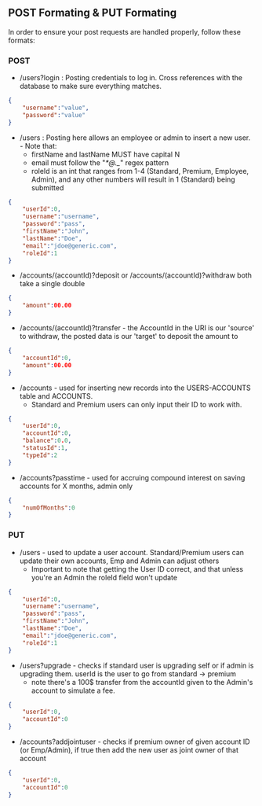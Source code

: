 ## POST Formating & PUT Formating
In order to ensure your post requests are handled properly, follow these formats:

### POST
* /users?login : Posting credentials to log in. Cross references with the database to make sure everything matches.
```json
{
	"username":"value",
	"password":"value"
}
```
* /users : Posting here allows an employee or admin to insert a new user.  - Note that:
  * firstName and lastName MUST have capital N 
  * email must follow the "_*@_*._*" regex pattern 
  * roleId is an int that ranges from 1-4 (Standard, Premium, Employee, Admin), and any other numbers will result in 1 (Standard) being submitted
```json
{
    "userId":0,
    "username":"username",
    "password":"pass",
    "firstName":"John",
    "lastName":"Doe",
    "email":"jdoe@generic.com",
    "roleId":1
}
```
* /accounts/(accountId)?deposit or /accounts/(accountId)?withdraw both take a single double 
```json
{
    "amount":00.00
}
```
* /accounts/(accountId)?transfer - the AccountId in the URI is our 'source' to withdraw, the posted data is our 'target' to deposit the amount to
```json
{
	"accountId":0,
    "amount":00.00
}
```
* /accounts -  used for inserting new records into the USERS-ACCOUNTS table and ACCOUNTS. 
  * Standard and Premium users can only input their ID to work with.
```json
{
    "userId":0,
    "accountId":0,
    "balance":0.0,
    "statusId":1,
    "typeId":2
}
```
* /accounts?passtime  - used for accruing compound interest on saving accounts for X months, admin only
```json
{
    "numOfMonths":0
}
```

### PUT
* /users - used to update a user account. Standard/Premium users can update their own accounts, Emp and Admin can adjust others
  * Important to note that getting the User ID correct, and that unless you're an Admin the roleId field won't update
```json
{
    "userId":0,
    "username":"username",
    "password":"pass",
    "firstName":"John",
    "lastName":"Doe",
    "email":"jdoe@generic.com",
    "roleId":1
}
```
* /users?upgrade - checks if standard user is upgrading self or if admin is upgrading them. userId is the user to go from standard -> premium
  * note there's a 100$ transfer from the accountId given to the Admin's account to simulate a fee.
```json
{
	"userId":0,
	"accountId":0
}
```
* /accounts?addjointuser - checks if premium owner of given account ID (or Emp/Admin), if true then add the new user as joint owner of that account
```json
{
	"userId":0,
	"accountId":0
}
```